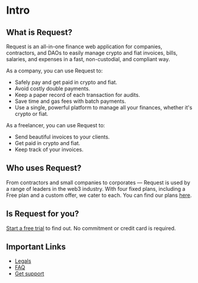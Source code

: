 # Intro

## What is Request? <a href="#h_65efafe340" id="h_65efafe340"></a>

Request is an all-in-one finance web application for companies, contractors, and DAOs to easily manage crypto and fiat invoices, bills, salaries, and expenses in a fast, non-custodial, and compliant way.

As a company, you can use Request to:

* Safely pay and get paid in crypto and fiat.
* Avoid costly double payments.
* Keep a paper record of each transaction for audits.
* Save time and gas fees with batch payments.
* Use a single, powerful platform to manage all your finances, whether it's crypto or fiat.

As a freelancer, you can use Request to:

* Send beautiful invoices to your clients.
* Get paid in crypto and fiat.
* Keep track of your invoices.

## Who uses Request? <a href="#h_0927c017f8" id="h_0927c017f8"></a>

From contractors and small companies to corporates — Request is used by a range of leaders in the web3 industry. With four fixed plans, including a Free plan and a custom offer, we cater to each. You can find our plans [here](https://www.request.finance/pricing).

## Is Request for you? <a href="#h_c45f00b30a" id="h_c45f00b30a"></a>

[Start a free trial](https://www.request.finance/pricing) to find out. No commitment or credit card is required.

## Important Links <a href="#h_65efafe340" id="h_65efafe340"></a>

* [Legals](broken-reference)&#x20;
* [FAQ](https://help.request.finance/en/)
* [Get support](mailto:support@request.finance)
